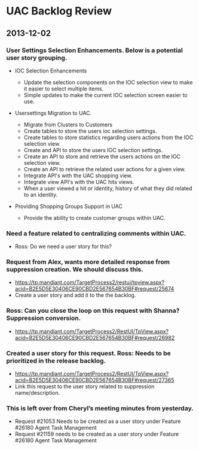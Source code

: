UAC Backlog Review
==================

## 2013-12-02

### User Settings Selection Enhancements.  Below is a potential user story grouping.

- IOC Selection Enhancements
    - Update the selection components on the IOC selection view to make it easier to select multiple items.
    - Simple updates to make the current IOC selection screen easier to use.

- Usersettings Migration to UAC.
    - Migrate from Clusters to Customers
    - Create tables to store the users ioc selection settings.
    - Create tables to store statistics regarding users actions from the IOC selection view.
    - Create and API to store the users IOC selection settings.
    - Create an API to store and retrieve the users actions on the IOC selection view.
    - Create an API to retrieve the related user actions for a given view.
    - Integrate API's with the UAC shopping view.
    - Integrate view API's with the UAC hits views.
    - When a user viewed a hit or identity, history of what they did related to an identity.

- Providing Shopping Groups Support in UAC
    - Provide the ability to create customer groups within UAC.

### Need a feature related to centralizing comments within UAC.
- Ross: Do we need a user story for this?

### Request from Alex, wants more detailed response from suppression creation.  We should discuss this.
- https://tp.mandiant.com/TargetProcess2/restui/tpview.aspx?acid=B2E5D5E30406CE90CBD2E567654B30BF#request/25674
- Create a user story and add it to the the backlog.

### Ross: Can you close the loop on this request with Shanna?  Suppression conversion.
- https://tp.mandiant.com/TargetProcess2/RestUI/TpView.aspx?acid=B2E5D5E30406CE90CBD2E567654B30BF#request/26982

### Created a user story for this request.  Ross: Needs to be prioritized in the release backlog.
- https://tp.mandiant.com/TargetProcess2/RestUI/TpView.aspx?acid=B2E5D5E30406CE90CBD2E567654B30BF#request/27365
- Link this request to the user story related to suppression name/description.

### This is left over from Cheryl’s meeting minutes from yesterday.
- Request #21053 Needs to be created as a user story under Feature #26180 Agent Task Management
- Request #21159 needs to be created as a user story under Feature #26180  Agent Task Management